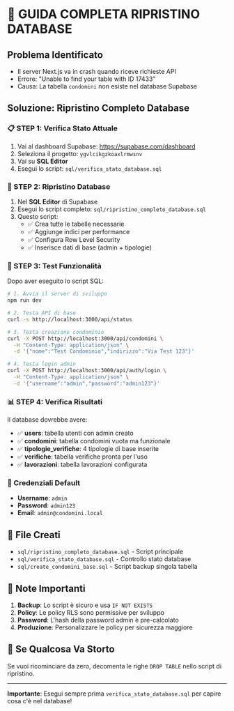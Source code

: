 # 🔧 GUIDA COMPLETA RIPRISTINO DATABASE

## Problema Identificato
- Il server Next.js va in crash quando riceve richieste API
- Errore: "Unable to find your table with ID 17433"
- Causa: La tabella `condomini` non esiste nel database Supabase

## Soluzione: Ripristino Completo Database

### 📋 STEP 1: Verifica Stato Attuale
1. Vai al dashboard Supabase: https://supabase.com/dashboard
2. Seleziona il progetto: `ygvlcikgzkoaxlrmwsnv`
3. Vai su **SQL Editor**
4. Esegui lo script: `sql/verifica_stato_database.sql`

### 🔨 STEP 2: Ripristino Database
1. Nel **SQL Editor** di Supabase
2. Esegui lo script completo: `sql/ripristino_completo_database.sql`
3. Questo script:
   - ✅ Crea tutte le tabelle necessarie
   - ✅ Aggiunge indici per performance  
   - ✅ Configura Row Level Security
   - ✅ Inserisce dati di base (admin + tipologie)

### 🧪 STEP 3: Test Funzionalità
Dopo aver eseguito lo script SQL:

```bash
# 1. Avvia il server di sviluppo
npm run dev

# 2. Testa API di base
curl -s http://localhost:3000/api/status

# 3. Testa creazione condominio
curl -X POST http://localhost:3000/api/condomini \
  -H "Content-Type: application/json" \
  -d '{"nome":"Test Condominio","indirizzo":"Via Test 123"}'

# 4. Testa login admin
curl -X POST http://localhost:3000/api/auth/login \
  -H "Content-Type: application/json" \
  -d '{"username":"admin","password":"admin123"}'
```

### 📊 STEP 4: Verifica Risultati
Il database dovrebbe avere:
- ✅ **users**: tabella utenti con admin creato
- ✅ **condomini**: tabella condomini vuota ma funzionale
- ✅ **tipologie_verifiche**: 4 tipologie di base inserite
- ✅ **verifiche**: tabella verifiche pronta per l'uso
- ✅ **lavorazioni**: tabella lavorazioni configurata

### 🔐 Credenziali Default
- **Username**: `admin`
- **Password**: `admin123`
- **Email**: `admin@condomini.local`

## 📁 File Creati
- `sql/ripristino_completo_database.sql` - Script principale
- `sql/verifica_stato_database.sql` - Controllo stato database
- `sql/create_condomini_base.sql` - Script backup singola tabella

## 🚨 Note Importanti
1. **Backup**: Lo script è sicuro e usa `IF NOT EXISTS`
2. **Policy**: Le policy RLS sono permissive per sviluppo
3. **Password**: L'hash della password admin è pre-calcolato
4. **Produzione**: Personalizzare le policy per sicurezza maggiore

## 🔄 Se Qualcosa Va Storto
Se vuoi ricominciare da zero, decomenta le righe `DROP TABLE` nello script di ripristino.

---
**Importante**: Esegui sempre prima `verifica_stato_database.sql` per capire cosa c'è nel database!